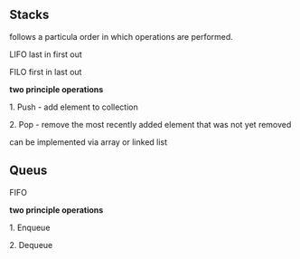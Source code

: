 Stacks
------

follows a particula order in which operations are performed.

LIFO last in first out

FILO first in last out

**two principle operations**

1\. Push - add element to collection

2\. Pop - remove the most recently added element that was not yet removed

can be implemented via array or linked list

Queus
-----

FIFO

**two principle operations**

1\. Enqueue

2\. Dequeue